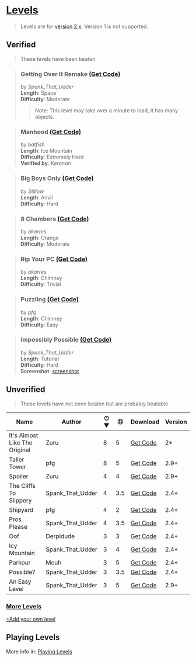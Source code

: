 # [Levels](https://pfgithub.github.io/goilevelmod/levels.html)

> Levels are for [version 2.x](https://github.com/pfgithub/goilevelmod/releases). Version 1 is not supported.

## Verified

> These levels have been beaten

> ### **Getting Over It Remake** [(Get Code)](levels/gettingOverItRemake.txt)
> by *Spank_That_Udder*  
> **Length**: Space  
> **Difficulty**: Moderate  
> > Note: This level may take over a minute to load, it has many objects.

> ### **Manhood** [(Get Code)](levels/manhood.txt)  
> by *batfish*  
> **Length**: Ice Mountain  
> **Difficulty**: Extremely Hard  
> **Verified by**: *Keronari*  

> ### **Big Boys Only** [(Get Code)](levels/bigBoysOnly.txt)  
> by *Stillow*  
> **Length**: Anvil  
> **Difficulty**: Hard  

> ### **8 Chambers** [(Get Code)](levels/8chambers.txt)  
> by *akarres*  
> **Length**: Orange  
> **Difficulty**: Moderate  

> ### **Rip Your PC** [(Get Code)](levels/ripYourPC.txt)  
> by *akarres*  
> **Length**: Chimney  
> **Difficulty**: Trivial  

> ### **Puzzling** [(Get Code)](levels/puzzling.txt)  
> by *pfg*  
> **Length**: Chimney  
> **Difficulty**: Easy  

> ### **Impossibly Possible** [(Get Code)](levels/ImpossiblyPossible.txt)  
> by *Spank_That_Udder*  
> **Length**: Tutorial  
> **Difficulty**: Hard  
> **Screenshot**: [screenshot](https://i.imgur.com/PQAl7hr.png)

## Unverified

> These levels have not been beaten but are probably beatable

| Name                           | Author    | 🕐︎ ▼ | 😠︎ | Download                                        | Version |
|--------------------------------|-----------|-----|-----|-------------------------------------------------| -- |
| It's Almost Like The Original       | Zuru | 8   | 5   | [Get Code](levels/itsAlmostLikeTheOriginal.txt) | 2+ | 
| Taller Tower                         | pfg | 8   | 5   | [Get Code](levels/tallertower.txt)              | 2.9+ |
| Spoiler                             | Zuru | 4   | 4   | [Get Code](levels/spoiler.txt)                  | 2.9+ |
| The Cliffs To Slippery  | Spank_That_Udder | 4   | 3.5 | [Get Code](levels/theCliffsToSlippery.txt)      | 2.4+ |
| Shipyard                             | pfg | 4   | 2   | [Get Code](levels/shipyard.txt)                 | 2.4+ |
| Pros Please             | Spank_That_Udder | 4   | 3.5 | [Get Code](levels/prosPlease.txt)               | 2.4+ |
| Oof                            | Derpidude | 3   | 3   | [Get Code](levels/oof.txt)                      | 2.4+ |
| Icy Mountain            | Spank_That_Udder | 3   | 4   | [Get Code](levels/icyMountain.txt)              | 2.4+ |
| Parkour                             | Meuh | 3   | 5   | [Get Code](levels/parkour.txt)                  | 2.4+ |
| Possible?               | Spank_That_Udder | 3   | 3.5 | [Get Code](levels/possible.txt)                 | 2.4+ |
| An Easy Level           | Spank_That_Udder | 3   | 5   | [Get Code](levels/AnEasyLevel.txt)              | 2.9+ |

<!--
🕐︎ Where does your level end?
1 = Tutorial
2 = Chimney
3 = Furniture
4 = Orange
5 = Anvil
6 = Bucket
7 = Ice Mountain
8 = Space
-->

### [More Levels](https://github.com/pfgithub/goilevelmod/raw/master/levels/morelevels.zip)

[+Add your own level](https://github.com/pfgithub/goilevelmod/blob/master/README.md#sharing-levels)

## Playing Levels

More info in: [Playing Levels](https://pfgithub.github.io/goilevelmod/index#playing-levels)
